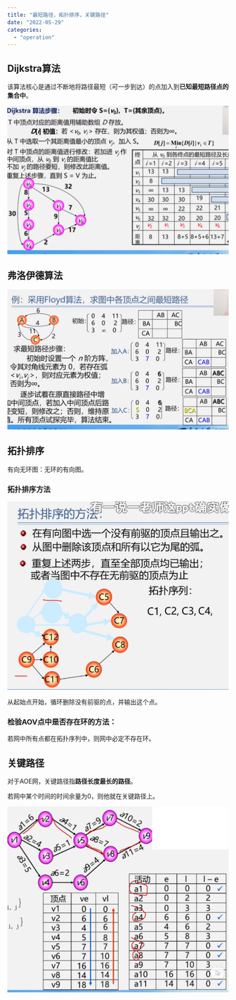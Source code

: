```yaml
---
title: "最短路径，拓扑排序，关键路径"
date: "2022-05-29"
categories:
  - "operation"
---
```


## Dijkstra算法

该算法核心是通过不断地将路径最短（可一步到达）的点加入到**已知最短路径点的集合中**。

![](images/image-11-1024x684.png)

## 弗洛伊德算法

![](images/image-12-1024x647.png)

## 拓扑排序

有向无环图：无环的有向图。

### 拓扑排序方法

![](images/image-13.png)

从起始点开始，循环删除没有前驱的点，并输出这个点。

### 检验AOV点中是否存在环的方法：

若网中所有点都在拓扑序列中，则网中必定不存在环。

## 关键路径

对于AOE网，关键路径指**路径长度最长的路径**。

若网中某个时间的时间余量为0，则他就在关键路径上。

![](images/未标题-1-1-1024x857.png)
